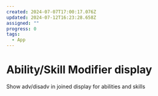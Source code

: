 ```yaml
---
created: 2024-07-07T17:00:17.076Z
updated: 2024-07-12T16:23:28.658Z
assigned: ""
progress: 0
tags:
  - App
---
```


# Ability/Skill Modifier display

Show adv/disadv in joined display for abilities and skills
